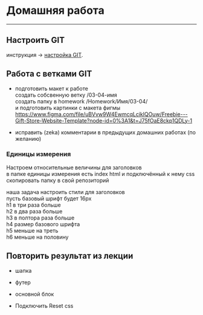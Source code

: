 # Домашняя работа  

---  
## Настроить GIT 
инструкция -> [настройка GIT](https://github.com/Coursor-Frontend/cursor_fe_5/blob/main/Homeworks/Homework/03/git.md).

## Работа с ветками GIT  
- подготовить макет к работе  
создать собсвенную ветку /03-04-имя  
создать папку в homework /Homework/Имя/03-04/  
и подготовить картинки с макета фигмы  
https://www.figma.com/file/uBVvw9W4EwmcqLciklQOuw/Freebie---Gift-Store-Website-Template?node-id=0%3A1&t=J75fOaE8ckp1QDLy-1  

- исправить (zeka) комментарии в предыдущих домашних работах (по желанию)   

### Единицы измерения  

Настроем относительные величины для заголовков   
в папке единицы измерения есть index html и подключённый к нему css  
скопировать папку в свой репозиторий 

наша задача настроить стили для заголовков   
пусть базовый шрифт будет 16px    
h1 в три раза больше  
h2 в два раза больше  
h3 в полтора раза больше  
h4 размер базового шрифта   
h5 меньше на треть  
h6 меньше на половину

## Повторить результат из лекции  
- шапка  
- футер  
- основной блок  

- Подключить Reset css 


